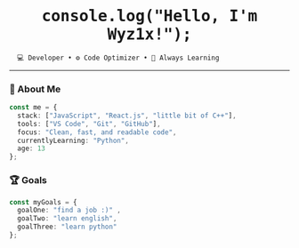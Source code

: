 <!--README starts here -->

<h1 align="center" style=" font-family: 'Fira Code', monospace;">console.log("Hello, I'm Wyz1x!");</h1>

```ts
  💻 Developer • ⚙️ Code Optimizer • 🚀 Always Learning
```

---

### 🧠 About Me
```ts
const me = {
  stack: ["JavaScript", "React.js", "little bit of C++"],
  tools: ["VS Code", "Git", "GitHub"],
  focus: "Clean, fast, and readable code",
  currentlyLearning: "Python",
  age: 13
};
```

### 🏆 Goals
```ts
const myGoals = {
  goalOne: "find a job :)" ,
  goalTwo: "learn english",
  goalThree: "learn python"
};
```
